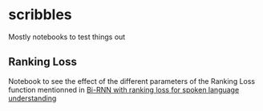 # scribbles
Mostly notebooks to test things out

## Ranking Loss
Notebook to see the effect of the different parameters of the Ranking Loss function mentionned in [Bi-RNN with ranking loss for spoken language understanding](http://mirlab.org/conference_papers/International_Conference/ICASSP%202016/pdfs/0006060.pdf)
